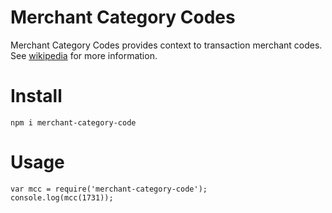 # Merchant Category Codes
Merchant Category Codes provides context to transaction merchant codes. See [wikipedia](https://en.wikipedia.org/wiki/Standard_Industrial_Classification) for more information.  


# Install

`npm i merchant-category-code`

# Usage

```
var mcc = require('merchant-category-code');  
console.log(mcc(1731));  
```
